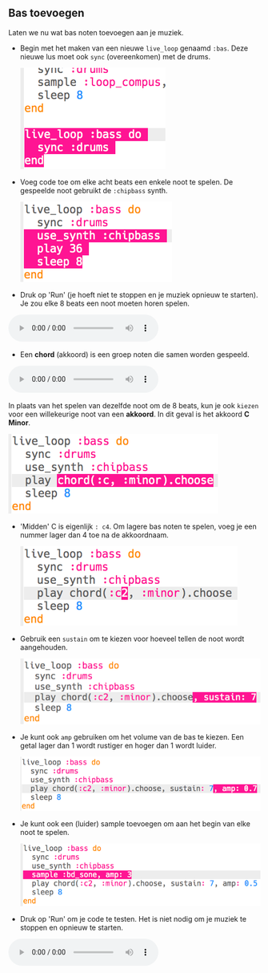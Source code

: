 ## Bas toevoegen

Laten we nu wat bas noten toevoegen aan je muziek.

+ Begin met het maken van een nieuwe `live_loop` genaamd `:bas`. Deze nieuwe lus moet ook `sync` (overeenkomen) met de drums.
    
    ![screenshot](images/dj-bass-loop.png)

+ Voeg code toe om elke acht beats een enkele noot te spelen. De gespeelde noot gebruikt de `:chipbass` synth.
    
    ![screenshot](images/dj-bass-note.png)

+ Druk op 'Run' (je hoeft niet te stoppen en je muziek opnieuw te starten). Je zou elke 8 beats een noot moeten horen spelen.
    
<div id="audio-preview" class="pdf-hidden">
<audio controls preload> 
  <source src="resources/bass-single.mp3" type="audio/mpeg"> 
Je browser ondersteunt het element <code>audio</code> niet. 
</audio>
</div>

+ Een **chord** (akkoord) is een groep noten die samen worden gespeeld.
    
<div id="audio-preview" class="pdf-hidden">
<audio controls preload> 
  <source src="resources/chord.mp3" type="audio/mpeg"> 
Je browser ondersteunt het element <code>audio</code> niet. 
</audio>
</div>

  In plaats van het spelen van dezelfde noot om de 8 beats, kun je ook `kiezen` voor een willekeurige noot van een **akkoord**. In dit geval is het akkoord **C Minor**.
  

   ![screenshot](images/dj-bass-random-note.png)

+ 'Midden' C is eigenlijk `: c4`. Om lagere bas noten te spelen, voeg je een nummer lager dan 4 toe na de akkoordnaam.
    
    ![screenshot](images/dj-bass-lower-note.png)

+ Gebruik een `sustain` om te kiezen voor hoeveel tellen de noot wordt aangehouden.
    
    ![screenshot](images/dj-bass-longer-note.png)

+ Je kunt ook `amp` gebruiken om het volume van de bas te kiezen. Een getal lager dan 1 wordt rustiger en hoger dan 1 wordt luider.
    
    ![screenshot](images/dj-bass-amp.png)

+ Je kunt ook een (luider) sample toevoegen om aan het begin van elke noot te spelen.
    
    ![screenshot](images/dj-bass-sample.png)

+ Druk op 'Run' om je code te testen. Het is niet nodig om je muziek te stoppen en opnieuw te starten.
    
<div id="audio-preview" class="pdf-hidden">
<audio controls preload> 
  <source src="resources/bass.mp3" type="audio/mpeg"> 
Je browser ondersteunt het element <code>audio</code> niet. 
</audio>
</div>
